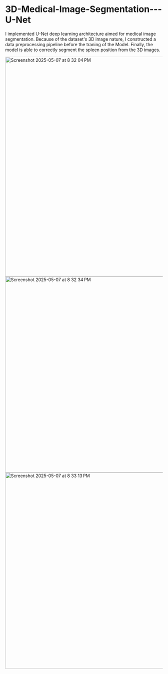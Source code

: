 # 3D-Medical-Image-Segmentation---U-Net

I implemented U-Net deep learning architecture aimed for medical image segmentation. Because of the dataset's 3D image nature, I constructed a data preprocessing pipeline before the traning of the Model. Finally, the model is able to correctly segment the spleen position from the 3D images. 

<img width="701" alt="Screenshot 2025-05-07 at 8 32 04 PM" src="https://github.com/user-attachments/assets/c8946129-9de9-4072-a1e5-5d69920a4ece" />


<img width="626" alt="Screenshot 2025-05-07 at 8 32 34 PM" src="https://github.com/user-attachments/assets/7851fd6b-a0d6-4d54-bc0c-4a8451e0208d" />

<img width="627" alt="Screenshot 2025-05-07 at 8 33 13 PM" src="https://github.com/user-attachments/assets/f9987622-58d9-4d49-b9c8-61edd5517060" />
